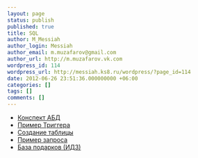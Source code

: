 ```yaml
---
layout: page
status: publish
published: true
title: SQL
author: M_Messiah
author_login: Messiah
author_email: m.muzafarov@gmail.com
author_url: http://m.muzafarov.vk.com
wordpress_id: 114
wordpress_url: http://messiah.ks8.ru/wordpress/?page_id=114
date: 2012-06-26 23:51:36.000000000 +06:00
categories: []
tags: []
comments: []
---
```

<ul>
	<li><a title="Конспект АБД" href="http://messiah.ks8.ru/usu/sql/lections/">Конспект АБД</a></li>
	<li><a title="Триггер" href="http://messiah.ks8.ru/usu/sql/trigger/">Пример Триггера</a></li>
	<li><a title="Таблица" href="http://messiah.ks8.ru/usu/sql/table/">Создание таблицы</a></li>
	<li><a title="Запрос" href="http://messiah.ks8.ru/usu/sql/select/">Пример запроса</a></li>
	<li><a title="База подарков" href="http://messiah.ks8.ru/usu/sql/idz_database/">База подарков (ИДЗ)</a></li>
</ul>
